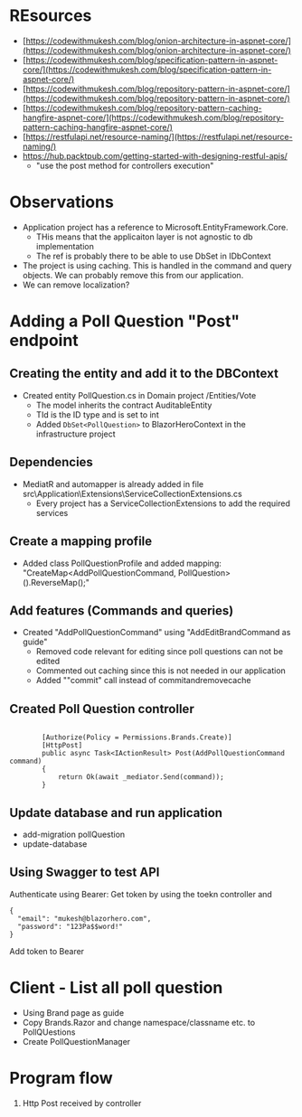 
# REsources
- [https://codewithmukesh.com/blog/onion-architecture-in-aspnet-core/](https://codewithmukesh.com/blog/onion-architecture-in-aspnet-core/)
- [https://codewithmukesh.com/blog/specification-pattern-in-aspnet-core/](https://codewithmukesh.com/blog/specification-pattern-in-aspnet-core/)
- [https://codewithmukesh.com/blog/repository-pattern-in-aspnet-core/](https://codewithmukesh.com/blog/repository-pattern-in-aspnet-core/)
- [https://codewithmukesh.com/blog/repository-pattern-caching-hangfire-aspnet-core/](https://codewithmukesh.com/blog/repository-pattern-caching-hangfire-aspnet-core/)
- [https://restfulapi.net/resource-naming/](https://restfulapi.net/resource-naming/)
- https://hub.packtpub.com/getting-started-with-designing-restful-apis/
    - "use the post method for controllers execution"    



# Observations
- Application project has a reference to Microsoft.EntityFramework.Core.
    - THis means that the applicaiton layer is not agnostic to db implementation
    - The ref is probably there to be able to use DbSet in IDbContext
- The project is using caching. This is handled in the command and query objects. We can probably remove this from our application.
- We can remove localization?


# Adding a Poll Question "Post" endpoint

## Creating the entity and add it to the DBContext
- Created entity PollQuestion.cs in Domain project /Entities/Vote
    - The model inherits the contract AuditableEntity
    - TId is the ID type and is set to int
    - Added `DbSet<PollQuestion>` to BlazorHeroContext in the infrastructure project

## Dependencies
- MediatR and automapper is already added in file src\Application\Extensions\ServiceCollectionExtensions.cs
    - Every project has a ServiceCollectionExtensions to add the required services

## Create a mapping profile
- Added class PollQuestionProfile and added mapping: "CreateMap<AddPollQuestionCommand, PollQuestion>().ReverseMap();"

## Add features (Commands and queries)
- Created "AddPollQuestionCommand" using "AddEditBrandCommand as guide"
    - Removed code relevant for editing since poll questions can not be edited
    - Commented out caching since this is not needed in our application
    - Added ""commit" call instead of commitandremovecache

## Created Poll Question controller

```

        [Authorize(Policy = Permissions.Brands.Create)]
        [HttpPost]
        public async Task<IActionResult> Post(AddPollQuestionCommand command)
        {
            return Ok(await _mediator.Send(command));
        }
```

## Update database and run application
- add-migration pollQuestion
- update-database

## Using Swagger to test API

Authenticate using Bearer:
Get token by using the toekn controller and

```
{
  "email": "mukesh@blazorhero.com",
  "password": "123Pa$$word!"
}
```

Add token to Bearer

# Client - List all poll question
- Using Brand page as guide
- Copy Brands.Razor and change namespace/classname etc. to PollQUestions
- Create PollQuestionManager

# Program flow
1. Http Post received by controller